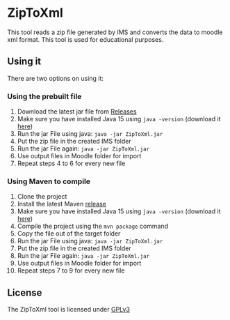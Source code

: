 # ZipToXml

This tool reads a zip file generated by IMS and converts the data to moodle xml format. This tool is used for educational purposes.

## Using it
There are two options on using it:

### Using the prebuilt file
1. Download the latest jar file from [Releases](https://github.com/Schlauer-Hax/ZipToXml/releases)
2. Make sure you have installed Java 15 using ``java -version`` (download it [here](https://adoptopenjdk.net/?variant=openjdk15&jvmVariant=hotspot))
3. Run the jar File using java: ``java -jar ZipToXml.jar``
4. Put the zip file in the created IMS folder
5. Run the jar File again: ``java -jar ZipToXml.jar``
6. Use output files in Moodle folder for import
7. Repeat steps 4 to 6 for every new file

### Using Maven to compile
1. Clone the project
2. Install the latest Maven [release](https://maven.apache.org/download.cgi)
3. Make sure you have installed Java 15 using ``java -version`` (download it [here](https://adoptopenjdk.net/?variant=openjdk15&jvmVariant=hotspot))
4. Compile the project using the ``mvn package`` command
5. Copy the file out of the target folder   
6. Run the jar File using java: ``java -jar ZipToXml.jar``
7. Put the zip file in the created IMS folder
8. Run the jar File again: ``java -jar ZipToXml.jar``
9. Use output files in Moodle folder for import
10. Repeat steps 7 to 9 for every new file

## License
The ZipToXml tool is licensed under [GPLv3](https://github.com/Schlauer-Hax/ZipToXml/blob/master/LICENSE)
